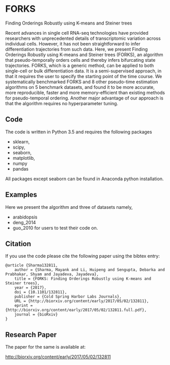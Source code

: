 # FORKS
Finding Orderings Robustly using K-means and Steiner trees

Recent advances in single cell RNA-seq technologies have provided researchers with unprecedented details of transcriptomic variation across individual cells. However, it
has not been straightforward to infer differentiation trajectories from such data. Here, we present Finding Orderings Robustly
using K-means and Steiner trees (FORKS), an algorithm that pseudo-temporally orders cells and thereby infers bifurcating state
trajectories. FORKS, which is a generic method, can be applied to both single-cell or bulk differentiation data. It is a semi-supervised approach, in that it requires
the user to specify the starting point of the time course. We systematically benchmarked FORKS and 8 other pseudo-time estimation algorithms on 5 benchmark datasets, and
found it to be more accurate, more reproducible, faster and more memory-efficient than existing methods for pseudo-temporal ordering. Another major
advantage of our approach is that the algorithm requires no hyperparameter tuning.

## Code
The code is written in Python 3.5 and requires the following packages
* sklearn,
* scipy,
* seaborn,
* matplotlib, 
* numpy 
* pandas

All packages except seaborn can be found in Anaconda python installation.

## Examples
Here we present the algorithm and three of datasets namely, 
* arabidopsis
* deng_2014  
* guo_2010 
for users to test their code on.

## Citation
If you use the code please cite the following paper using the bibtex entry:

```
@article {Sharma132811,
	author = {Sharma, Mayank and Li, Huipeng and Sengupta, Debarka and Prabhakar, Shyam and Jayadeva, Jayadeva},
	title = {FORKS: Finding Orderings Robustly using K-means and Steiner trees},
	year = {2017},
	doi = {10.1101/132811},
	publisher = {Cold Spring Harbor Labs Journals},
	URL = {http://biorxiv.org/content/early/2017/05/02/132811},
	eprint = {http://biorxiv.org/content/early/2017/05/02/132811.full.pdf},
	journal = {bioRxiv}
}
```

## Research Paper
The paper for the same is available at:

http://biorxiv.org/content/early/2017/05/02/132811
